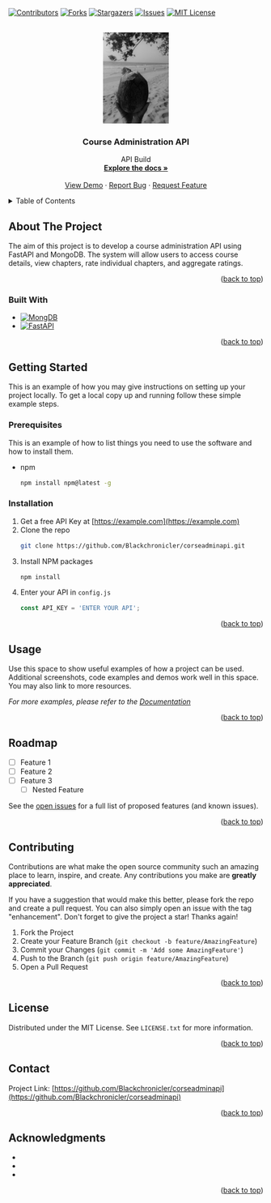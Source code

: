 <!-- Improved compatibility of back to top link: See: https://github.com/othneildrew/Best-README-Template/pull/73 -->
<a name="readme-top"></a>
<!--
*** Thanks for checking out the Best-README-Template. If you have a suggestion
*** that would make this better, please fork the repo and create a pull request
*** or simply open an issue with the tag "enhancement".
*** Don't forget to give the project a star!
*** Thanks again! Now go create something AMAZING! :D
-->



<!-- PROJECT SHIELDS -->
<!--
*** I'm using markdown "reference style" links for readability.
*** Reference links are enclosed in brackets [ ] instead of parentheses ( ).
*** See the bottom of this document for the declaration of the reference variables
*** for contributors-url, forks-url, etc. This is an optional, concise syntax you may use.
*** https://www.markdownguide.org/basic-syntax/#reference-style-links
-->
[![Contributors][contributors-shield]][contributors-url]
[![Forks][forks-shield]][forks-url]
[![Stargazers][stars-shield]][stars-url]
[![Issues][issues-shield]][issues-url]
[![MIT License][license-shield]][license-url]
<!-- [![LinkedIn][linkedin-shield]][linkedin-url] -->



<!-- PROJECT LOGO -->
<br />
<div align="center">
  <a href="https://github.com/Blackchronicler/corseadminapi">
    <img src="images/logo.png" alt="Logo" width="130" height="180">
  </a>

<h3 align="center">Course Administration API</h3>

  <p align="center">
    API Build
    <br />
    <a href="https://github.com/Blackchronicler/corseadminapi"><strong>Explore the docs »</strong></a>
    <br />
    <br />
    <a href="https://github.com/Blackchronicler/corseadminapi">View Demo</a>
    ·
    <a href="https://github.com/Blackchronicler/corseadminapi/issues">Report Bug</a>
    ·
    <a href="https://github.com/Blackchronicler/corseadminapi/issues">Request Feature</a>
  </p>
</div>



<!-- TABLE OF CONTENTS -->
<details>
  <summary>Table of Contents</summary>
  <ol>
    <li>
      <a href="#about-the-project">About The Project</a>
      <ul>
        <li><a href="#built-with">Built With</a></li>
      </ul>
    </li>
    <li>
      <a href="#getting-started">Getting Started</a>
      <ul>
        <li><a href="#prerequisites">Prerequisites</a></li>
        <li><a href="#installation">Installation</a></li>
      </ul>
    </li>
    <li><a href="#usage">Usage</a></li>
    <li><a href="#roadmap">Roadmap</a></li>
    <li><a href="#contributing">Contributing</a></li>
    <li><a href="#license">License</a></li>
    <li><a href="#contact">Contact</a></li>
    <li><a href="#acknowledgments">Acknowledgments</a></li>
  </ol>
</details>



<!-- ABOUT THE PROJECT -->
## About The Project

<!-- [![Product Name Screen Shot][product-screenshot]](https://example.com) # Uncomment this if need be to show intro pic of project-->

The aim of this project is to develop a course administration API using FastAPI and MongoDB.
The system will allow users to access course details, view chapters, rate individual chapters, and aggregate ratings.

<p align="right">(<a href="#readme-top">back to top</a>)</p>



### Built With

* [![MongDB][MongoDB.com]][MongoDB-url]
* [![FastAPI][FastAPI.com]][FastAPI-url]

<p align="right">(<a href="#readme-top">back to top</a>)</p>



<!-- GETTING STARTED -->
## Getting Started

This is an example of how you may give instructions on setting up your project locally.
To get a local copy up and running follow these simple example steps.

### Prerequisites

This is an example of how to list things you need to use the software and how to install them.
* npm
  ```sh
  npm install npm@latest -g
  ```

### Installation

1. Get a free API Key at [https://example.com](https://example.com)
2. Clone the repo
   ```sh
   git clone https://github.com/Blackchronicler/corseadminapi.git
   ```
3. Install NPM packages
   ```sh
   npm install
   ```
4. Enter your API in `config.js`
   ```js
   const API_KEY = 'ENTER YOUR API';
   ```

<p align="right">(<a href="#readme-top">back to top</a>)</p>



<!-- USAGE EXAMPLES -->
## Usage

Use this space to show useful examples of how a project can be used. Additional screenshots, code examples and demos work well in this space. You may also link to more resources.

_For more examples, please refer to the [Documentation](https://example.com)_

<p align="right">(<a href="#readme-top">back to top</a>)</p>



<!-- ROADMAP -->
## Roadmap

- [ ] Feature 1
- [ ] Feature 2
- [ ] Feature 3
    - [ ] Nested Feature

See the [open issues](https://github.com/Blackchronicler/corseadminapi/issues) for a full list of proposed features (and known issues).

<p align="right">(<a href="#readme-top">back to top</a>)</p>



<!-- CONTRIBUTING -->
## Contributing

Contributions are what make the open source community such an amazing place to learn, inspire, and create. Any contributions you make are **greatly appreciated**.

If you have a suggestion that would make this better, please fork the repo and create a pull request. You can also simply open an issue with the tag "enhancement".
Don't forget to give the project a star! Thanks again!

1. Fork the Project
2. Create your Feature Branch (`git checkout -b feature/AmazingFeature`)
3. Commit your Changes (`git commit -m 'Add some AmazingFeature'`)
4. Push to the Branch (`git push origin feature/AmazingFeature`)
5. Open a Pull Request

<p align="right">(<a href="#readme-top">back to top</a>)</p>



<!-- LICENSE -->
## License

Distributed under the MIT License. See `LICENSE.txt` for more information.

<p align="right">(<a href="#readme-top">back to top</a>)</p>



<!-- CONTACT -->
## Contact

Project Link: [https://github.com/Blackchronicler/corseadminapi](https://github.com/Blackchronicler/corseadminapi)

<p align="right">(<a href="#readme-top">back to top</a>)</p>



<!-- ACKNOWLEDGMENTS -->
## Acknowledgments

* []()
* []()
* []()

<p align="right">(<a href="#readme-top">back to top</a>)</p>



<!-- MARKDOWN LINKS & IMAGES -->
<!-- https://www.markdownguide.org/basic-syntax/#reference-style-links -->
[contributors-shield]: https://img.shields.io/github/contributors/Blackchronicler/corseadminapi.svg?style=for-the-badge
[contributors-url]: https://github.com/Blackchronicler/corseadminapi/graphs/contributors
[forks-shield]: https://img.shields.io/github/forks/Blackchronicler/corseadminapi.svg?style=for-the-badge
[forks-url]: https://github.com/Blackchronicler/corseadminapi/network/members
[stars-shield]: https://img.shields.io/github/stars/Blackchronicler/corseadminapi.svg?style=for-the-badge
[stars-url]: https://github.com/Blackchronicler/corseadminapi/stargazers
[issues-shield]: https://img.shields.io/github/issues/Blackchronicler/corseadminapi.svg?style=for-the-badge
[issues-url]: https://github.com/Blackchronicler/corseadminapi/issues
[license-shield]: https://img.shields.io/github/license/Blackchronicler/corseadminapi.svg?style=for-the-badge
[license-url]: https://github.com/Blackchronicler/corseadminapi/blob/master/LICENSE.txt
[product-screenshot]: images/screenshot.png
[FastAPI.com]:https://img.shields.io/badge/Fastapi-483D8B?style=for-the-badge&logo=fastapi&logoColor=%23009688
[FastAPI-url]:https://fastapi.tiangolo.com/
[MongoDB.com]:https://img.shields.io/badge/mongodb-20232A?style=for-the-badge&logo=mongodb&logoColor=%2347A248
[MongoDB-url]:https://www.mongodb.com/